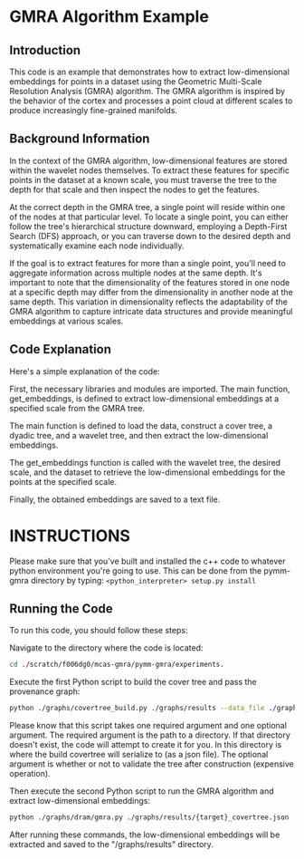 # GMRA Algorithm Example

## Introduction
This code is an example that demonstrates how to extract low-dimensional embeddings for points in a dataset using the Geometric Multi-Scale Resolution Analysis (GMRA) algorithm. The GMRA algorithm is inspired by the behavior of the cortex and processes a point cloud at different scales to produce increasingly fine-grained manifolds.

## Background Information
In the context of the GMRA algorithm, low-dimensional features are stored within the wavelet nodes themselves. To extract these features for specific points in the dataset at a known scale, you must traverse the tree to the depth for that scale and then inspect the nodes to get the features.

At the correct depth in the GMRA tree, a single point will reside within one of the nodes at that particular level. To locate a single point, you can either follow the tree's hierarchical structure downward, employing a Depth-First Search (DFS) approach, or you can traverse down to the desired depth and systematically examine each node individually.

If the goal is to extract features for more than a single point, you'll need to aggregate information across multiple nodes at the same depth. It's important to note that the dimensionality of the features stored in one node at a specific depth may differ from the dimensionality in another node at the same depth. This variation in dimensionality reflects the adaptability of the GMRA algorithm to capture intricate data structures and provide meaningful embeddings at various scales.

## Code Explanation
Here's a simple explanation of the code:

First, the necessary libraries and modules are imported. The main function, get_embeddings, is defined to extract low-dimensional embeddings at a specified scale from the GMRA tree.

The main function is defined to load the data, construct a cover tree, a dyadic tree, and a wavelet tree, and then extract the low-dimensional embeddings.

The get_embeddings function is called with the wavelet tree, the desired scale, and the dataset to retrieve the low-dimensional embeddings for the points at the specified scale.

Finally, the obtained embeddings are saved to a text file.

# INSTRUCTIONS
Please make sure that you've built and installed the c++ code to whatever python environment
you're going to use. This can be done from the pymm-gmra directory by typing:
```<python_interpreter> setup.py install```

## Running the Code
To run this code, you should follow these steps:

Navigate to the directory where the code is located:
```bash
cd ./scratch/f006dg0/mcas-gmra/pymm-gmra/experiments.
```

Execute the first Python script to build the cover tree and pass the provenance graph:

```bash
python ./graphs/covertree_build.py ./graphs/results --data_file ./graphs/n2v/{trace_test_32}.txt
```

Please know that this script takes one required argument and one optional argument. The required argument is the path to a directory. If that directory doesn't exist, the code will attempt to create it for you. In this directory is where the build covertree will serialize to (as a json file). The optional argument is whether or not to validate the tree after construction (expensive operation).

Then execute the second Python script to run the GMRA algorithm and extract low-dimensional embeddings:
```bash
python ./graphs/dram/gmra.py ./graphs/results/{target}_covertree.json
```

After running these commands, the low-dimensional embeddings will be extracted and saved to the "/graphs/results" directory.
